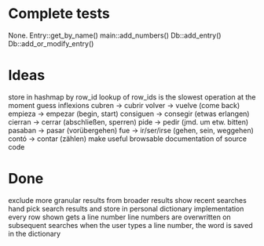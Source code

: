 Complete tests
==============
None.
    Entry::get_by_name()
    main::add_numbers()
    Db::add_entry()
    Db::add_or_modify_entry()

Ideas
=====
store in hashmap by row\_id
    lookup of row\_ids is the slowest operation at the moment
guess inflexions
    cubren -> cubrir
    volver -> vuelve (come back)
    empieza -> empezar (begin, start)
    consiguen -> consegir (etwas erlangen)
    cierran -> cerrar (abschließen, sperren)
    pide -> pedir (jmd. um etw. bitten)
    pasaban -> pasar (vorübergehen)
    fue -> ir/ser/irse (gehen, sein, weggehen)
    contó -> contar (zählen)
make useful browsable documentation of source code

Done
====
exclude more granular results from broader results
show recent searches
    hand pick search results and store in personal dictionary
    implementation
	every row shown gets a line number
	line numbers are overwritten on subsequent searches
	when the user types a line number, the word is saved in the dictionary
